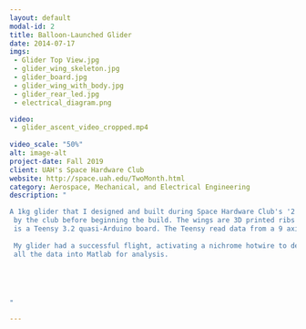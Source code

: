 ```yaml
---
layout: default
modal-id: 2
title: Balloon-Launched Glider
date: 2014-07-17
imgs: 
 - Glider Top View.jpg
 - glider_wing_skeleton.jpg
 - glider_board.jpg
 - glider_wing_with_body.jpg
 - glider_rear_led.jpg
 - electrical_diagram.png

video: 
 - glider_ascent_video_cropped.mp4
 
video_scale: "50%"
alt: image-alt
project-date: Fall 2019
client: UAH's Space Hardware Club
website: http://space.uah.edu/TwoMonth.html
category: Aerospace, Mechanical, and Electrical Engineering
description: "

A 1kg glider that I designed and built during Space Hardware Club's '2 Month Challenge' in my freshman year. I prepared trade studies, preliminary design review presentations, and attended classes held
 by the club before beginning the build. The wings are 3D printed ribs with rip-stop nylon as a skin, the body is made out of foam board insulation, and the heart of the electronics
 is a Teensy 3.2 quasi-Arduino board. The Teensy read data from a 9 axis MPU, a barometer/thermistor, and saved data to a micro SD card. <br><br>
 
 My glider had a successful flight, activating a nichrome hotwire to detach from a weather balloon at an altitude of 300m. It descended at a rate of 4m/s and I was able to pull
 all the data into Matlab for analysis.





"

---
```

